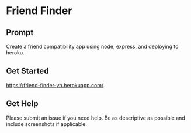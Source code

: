 # Friend Finder
## Prompt
Create a friend compatibility app using node, express, and deploying to heroku.

## Get Started
https://friend-finder-yh.herokuapp.com/

## Get Help
Please submit an issue if you need help. Be as descriptive as possible and include screenshots if applicable.
